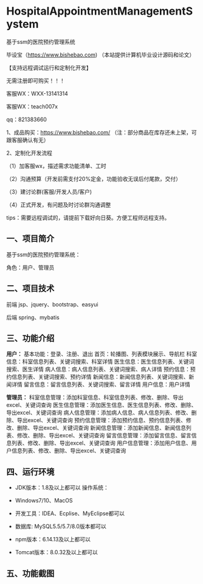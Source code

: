 # HospitalAppointmentManagementSystem
 基于ssm的医院预约管理系统

毕设宝（https://www.bishebao.com) （本站提供计算机毕业设计源码和论文）

【支持远程调试运行和定制化开发】

无需注册即可购买！！！

客服WX：WXX-13141314

客服WX：teach007x

qq：821383660


1、成品购买：https://www.bishebao.com/ （注：部分商品在库存还未上架，可跟客服确认有无）

2、定制化开发流程

（1）加客服wx，描述需求功能清单、工时

（2）沟通预算（开发前需支付20%定金，功能验收无误后付尾款，交付）

（3）建讨论群(客服/开发人员/客户)

（4）正式开发，有问题及时讨论群沟通调整

tips：需要远程调试的，请提前下载好向日葵。方便工程师远程支持。
<h2>一、项目简介</h2>
基于ssm的医院预约管理系统：

角色：用户、管理员
<h2>二、项目技术</h2>
前端 jsp、jquery、bootstrap、easyui

后端 spring、mybatis
<h2>三、功能介绍</h2>
<div class="markdown-heading" dir="auto">
<div class="markdown-heading" dir="auto">

<strong>用户：</strong>
基本功能：登录、注册、退出
首页：轮播图、列表模块展示、导航栏
科室信息：科室信息列表、关键词搜索、科室详情
医生信息：医生信息列表、关键词搜索、医生详情
病人信息：病人信息列表、关键词搜索、病人详情
预约信息：预约信息列表、关键词搜索、预约详情
新闻信息：新闻信息列表、关键词搜索、新闻详情
留言信息：留言信息列表、关键词搜索、留言详情
用户信息：用户详情

<strong>管理员：</strong>
科室信息管理：添加科室信息、科室信息列表、修改、删除、导出excel、关键词查询
医生信息管理：添加医生信息、医生信息列表、修改、删除、导出excel、关键词查询
病人信息管理：添加病人信息、病人信息列表、修改、删除、导出excel、关键词查询
预约信息管理：添加预约信息、预约信息列表、修改、删除、导出excel、关键词查询
新闻信息管理：添加新闻信息、新闻信息列表、修改、删除、导出excel、关键词查询
留言信息管理：添加留言信息、留言信息列表、修改、删除、导出excel、关键词查询
用户信息管理：添加用户信息、用户信息列表、修改、删除、导出excel、关键词查询

</div>
</div>
<h2>四、运行环境</h2>
<ul dir="auto">
 	<li>
<p dir="auto">JDK版本：1.8及以上都可以 操作系统：</p>
</li>
 	<li>
<p dir="auto">Windows7/10、MacOS</p>
</li>
 	<li>
<p dir="auto">开发工具：IDEA、Ecplise、MyEclipse都可以</p>
</li>
 	<li>
<p dir="auto">数据库: MySQL5.5/5.7/8.0版本都可以</p>
</li>
 	<li>
<p dir="auto">npm版本：6.14.13及以上都可以</p>
</li>
 	<li>
<p dir="auto">Tomcat版本：8.0.32及以上都可以</p>
</li>
</ul>
<h2>五、功能截图</h2>
<img class="aligncenter size-full wp-image" src="https://www.bishebao.com/wp-content/uploads/2024/07/基于ssm的医院预约管理系统/result/image_1_1.png" alt="" />
<img class="aligncenter size-full wp-image" src="https://www.bishebao.com/wp-content/uploads/2024/07/基于ssm的医院预约管理系统/result/image_2_2.png" alt="" />
<img class="aligncenter size-full wp-image" src="https://www.bishebao.com/wp-content/uploads/2024/07/基于ssm的医院预约管理系统/result/image_3_3.png" alt="" />
<img class="aligncenter size-full wp-image" src="https://www.bishebao.com/wp-content/uploads/2024/07/基于ssm的医院预约管理系统/result/image_4_4.png" alt="" />
<img class="aligncenter size-full wp-image" src="https://www.bishebao.com/wp-content/uploads/2024/07/基于ssm的医院预约管理系统/result/image_5_5.png" alt="" />
<img class="aligncenter size-full wp-image" src="https://www.bishebao.com/wp-content/uploads/2024/07/基于ssm的医院预约管理系统/result/image_6_6.png" alt="" />